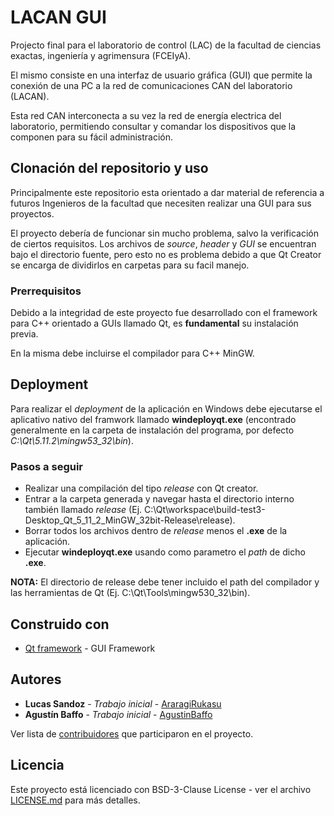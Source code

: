# LACAN GUI

Projecto final para el laboratorio de control (LAC) de la facultad de ciencias exactas, ingeniería y agrimensura (FCEIyA).

El mismo consiste en una interfaz de usuario gráfica (GUI) que permite la conexión de una PC a la red de comunicaciones CAN del laboratorio (LACAN).

Esta red CAN interconecta a su vez la red de energía electrica del laboratorio, permitiendo consultar y comandar los dispositivos que la componen para su fácil administración.

## Clonación del repositorio y uso
Principalmente este repositorio esta orientado a dar material de referencia a futuros Ingenieros de la facultad que necesiten realizar una GUI para sus proyectos.

El proyecto debería de funcionar sin mucho problema, salvo la verificación de ciertos requisitos. Los archivos de *source*, *header* y *GUI* se encuentran bajo el directorio fuente, pero esto no es problema debido a que Qt Creator se encarga de dividirlos en carpetas para su facil manejo.

### Prerrequisitos

Debido a la integridad de este proyecto fue desarrollado con el framework para C++ orientado a GUIs llamado Qt, es **fundamental** su instalación previa.

En la misma debe incluirse el compilador para C++ MinGW.

## Deployment

Para realizar el *deployment* de la aplicación en Windows debe ejecutarse el aplicativo nativo del framwork llamado **windeployqt.exe** (encontrado generalmente en la carpeta de instalación del programa, por defecto *C:\Qt\5.11.2\mingw53_32\bin*).

### Pasos a seguir
* Realizar una compilación del tipo *release* con Qt creator.
* Entrar a la carpeta generada y navegar hasta el directorio interno también llamado *release* (Ej. C:\Qt\workspace\build-test3-Desktop_Qt_5_11_2_MinGW_32bit-Release\release).
* Borrar todos los archivos dentro de *release* menos el **.exe** de la aplicación.
* Ejecutar **windeployqt.exe** usando como parametro el *path* de dicho **.exe**. 

**NOTA:** El directorio de release debe tener incluido el path del compilador y las herramientas de Qt (Ej. C:\Qt\Tools\mingw530_32\bin).

## Construido con

* [Qt framework](https://www.qt.io/) - GUI Framework

## Autores

* **Lucas Sandoz** - *Trabajo inicial* - [AraragiRukasu](https://github.com/AraragiRukasu)
* **Agustín Baffo** - *Trabajo inicial* - [AgustinBaffo](https://github.com/AgustinBaffo)

Ver lista de [contribuidores](https://github.com/your/project/contributors) que participaron en el proyecto.

## Licencia

Este proyecto está licenciado con BSD-3-Clause License - ver el archivo [LICENSE.md](LICENSE.md) para más detalles.

